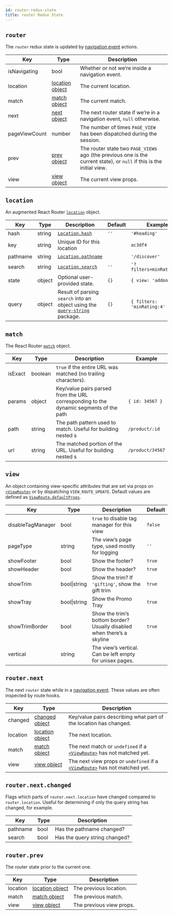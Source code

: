 ```yaml
---
id: router-redux-state
title: router Redux State
---
```


## `router`

The `router` redux state is updated by [navigation event](/docs/guides/Routing-navigation-event.md) actions.

Key|Type|Description
---|---|---
isNavigating|bool|Whether or not we’re inside a navigation event.
location|[location object](#location)|The current location.
match|[match object](#match)|The current match.
next|[next object](#routernext)|The next router state if we’re in a navigation event, `null` otherwise.
pageViewCount|number|The number of times `PAGE_VIEW` has been dispatched during the session.
prev|[prev object](#routerprev)|The router state two `PAGE_VIEW`s ago (the previous one is the current state), or `null` if this is the initial view.
view|[view object](#view)|The current view props.

## `location`

An augmented React Router [`location`](https://reacttraining.com/react-router/web/api/location) object.

Key|Type|Description|Default|Example
---|---|---|---|---
hash|string|[`Location.hash`](https://developer.mozilla.org/en-US/docs/Web/API/Location/hash)|`''`|`'#heading'`
key|string|Unique ID for this location||`ac3df4`
pathname|string|[`Location.pathname`](https://developer.mozilla.org/en-US/docs/Web/API/Location/pathname)||`'/discover'`
search|string|[`Location.search`](https://developer.mozilla.org/en-US/docs/Web/API/Location/search)|`''`|`'?filters=minRating:4'`
state|object|Optional user-provided state.|`{}`|`{ view: 'addons' }`
query|object|Result of parsing `search` into an object using the [`query-string`](https://github.com/sindresorhus/query-string) package.|`{}`|`{ filters: 'minRating:4' }`

## `match`

The React Router [`match`](https://reacttraining.com/react-router/web/api/match) object.

Key|Type|Description|Example
---|---|---|---
isExact|boolean|`true` if the entire URL was matched (no trailing characters).|
params|object|Key/value pairs parsed from the URL corresponding to the dynamic segments of the path|`{ id: 34567 }`
path|string|The path pattern used to match. Useful for building nested <Route>s|`/product/:id`
url|string|The matched portion of the URL. Useful for building nested <Link>s|`/product/34567`

## `view`

An object containing view-specific attributes that are set via props on [`<ViewRoute>`](/docs/components/ViewRoute.md) or by dispatching `VIEW_ROUTE_UPDATE`. Default values are defined as [`ViewRoute.defaultProps`](/docs/components/ViewRoute.md#gotcha-default-view-props).

Key|Type|Description|Default
---|---|---|---
disableTagManager|bool|`true` to disable tag manager for this view|`false`
pageType|string|The view’s page type, used mostly for logging|`''`
showFooter|bool|Show the footer?|`true`
showHeader|bool|Show the header?|`true`
showTrim|bool\|string|Show the trim? If `'gifting'`, show the gift trim|`true`
showTray|bool\|string|Show the Promo Tray|`true`
showTrimBorder|bool|Show the trim’s bottom border? Usually disabled when there’s a skyline|`true`
vertical|string|The view’s vertical. Can be left empty for unisex pages.|

## `router.next`

The next `router` state while in a [navigation event](/docs/guides/Routing-navigation-event.md). These values are often inspected by route hooks.

Key|Type|Description
---|---|---
changed|[changed object](#routernextchanged)|Key/value pairs describing what part of the location has changed.
location|[location object](#location)|The next location.
match|[match object](#match)|The next match or `undefined` if a [`<ViewRoute>`](/docs/components/ViewRoute.md) has not matched yet.
view|[view object](#view)|The next view props or `undefined` if a [`<ViewRoute>`](/docs/components/ViewRoute.md) has not matched yet.

## `router.next.changed`

Flags which parts of `router.next.location` have changed compared to `router.location`. Useful for determining if only the query string has changed, for example.

Key|Type|Description
---|---|---
pathname|bool|Has the pathname changed?
search|bool|Has the query string changed?

## `router.prev`

The router state prior to the current one.

Key|Type|Description
---|---|---
location|[location object](#location)|The previous location.
match|[match object](#match)|The previous match.
view|[view object](#view)|The previous view props.

